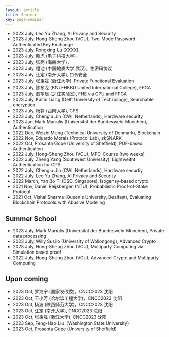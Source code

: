 ```yaml
---
layout: article
title: Seminar
key: page-seminar
---
```


- 2023 July, Leo Yu Zhang, AI Privacy and Security
- 2023 July, Hong-Sheng Zhou (VCU), Two-Mode Password-Authenticated Key Exchange
- 2023 July, Rongxing Lu (XXXX), 
- 2023 July, 熊虎 (电子科技大学)，
- 2023 July, 张亮 (海南大学)，
- 2023 July, 程池 (中国地质大学 武汉)，格密码协议 
- 2023 July, 汪定 (南开大学), 口令安全 
- 2023 July, 张秉晟 (浙江大学), Private Functional Evaluation   
- 2023 July, 陈东龙 (BNU-HKBU United International College), FPGA   
- 2023 July, 戴望辰 (之江实验室), FHE via GPU and FPGA
- 2023 July, Kaitai Liang (Delft University of Technology), Searchable encryption
- 2023 July, 杨铮 (西南大学), CPS  
- 2023 July, Chenglu Jin (CWI, Netherlands), Hardware security 
- 2023 Jan, Mark Manulis (Universität der Bundeswehr München), Authentication  
- 2022 Dec, Weizhi Meng (Technical University of Denmark), Blockchain  
- 2022 Nov, Eduardo Morais (Protocol Lab), zkSNARK  
- 2022 Oct, Prosanta Gope (University of Sheffield), PUF-based Authentication  
- 2022 July, Hong-Sheng Zhou (VCU), MPC-Course (two weeks)  
- 2022 July, Zheng Yang (Southwest University), Lightweitht Authentication for CPS  
- 2022 July, Chenglu Jin (CWI, Netherlands), Hardware securtiy  
- 2022 July, Leo Yu Zhang, AI Privacy and Security  
- 2022 March, Yan Bo Ti (DSO, Singapore), Isogensy-based crypto  
- 2021 Nov, Daniël Reijsbergen (NTU), Probabilistic Proof-of-Stake Protocol  
- 2021 Oct, Vishal Sharma (Queen's University, Bealfast),  Evaluating Blockchain Protocols with Abusive Modeling  

## Summer School

- 2023 July, Mark Manulis (Universität der Bundeswehr München), Private data processing
- 2023 July, Willy Susilo (University of Wollongong), Advanced Crypto 
- 2023 July, Hong-Sheng Zhou (VCU), Multiparty Computing via Simulation based proof   
- 2022 July, Hong-Sheng Zhou (VCU), Advanced Crypto and Multiparty Computing

## Upon coming

- 2023 Oct, 罗海宁 (国家发改委)，CNCC2023 沈阳 
- 2023 Oct, 王小芳 (哈尔滨工程大学)，CNCC2023 沈阳 
- 2023 Oct, 杨波 (陕西师范大学)，CNCC2023 沈阳 
- 2023 Oct, 汪定 (南开大学), CNCC2023 沈阳 
- 2023 Oct, 张秉晟 (浙江大学), CNCC2023 沈阳 
- 2023 Sep, Feng-Hao Liu（Washington State University）
- 2023 Oct, Prosanta Gope (University of Sheffield)
